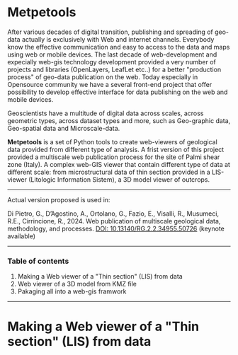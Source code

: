 # Metpetools

After various decades of digital transition, publishing and spreading of geo-data actually is exclusively with Web and internet channels. Everybody know the effective communication and easy to access to the data and maps using web or mobile devices. The last decade of web-development and expecially web-gis technology development provided a very number of projects and libraries (OpenLayers, LeafLet etc..) for a better "production process" of geo-data publication on the web. Today especially in Opensource community we have a several front-end project that offer possibility to develop effective interface for data publishing on the web and mobile devices.

Geoscientists have a multitude of digital data across scales, across geometric types, across dataset types and more, such as Geo-graphic data, Geo-spatial data and Microscale-data.

**Metpetools** is a set of Python tools to create web-viewers of geological data provided from different type of analysis. A frist version of this project provided a multiscale web publication process for the site of Palmi shear zone  (Italy). A complex web-GIS viewer that contain different type of data at different scale: from microstructural data of thin section provided in a LIS-viewer (Litologic Information Sistem), a 3D model viewer of outcrops.
___

Actual version proposed is used in:

Di Pietro, G., D’Agostino, A., Ortolano, G., Fazio, E., Visalli, R., Musumeci, R.E., Cirrincione, R., 2024. Web publication of multiscale geological data, methodology, and processes. [DOI: 10.13140/RG.2.2.34955.50726](https://doi.org/10.13140/RG.2.2.34955.50726) (keynote available)

---

### Table of contents

1. Making a Web viewer of a "Thin section" (LIS) from data
2. Web viewer of a 3D model from KMZ file
3. Pakaging all into a web-gis framwork

---

# Making a Web viewer of a "Thin section" (LIS) from data

